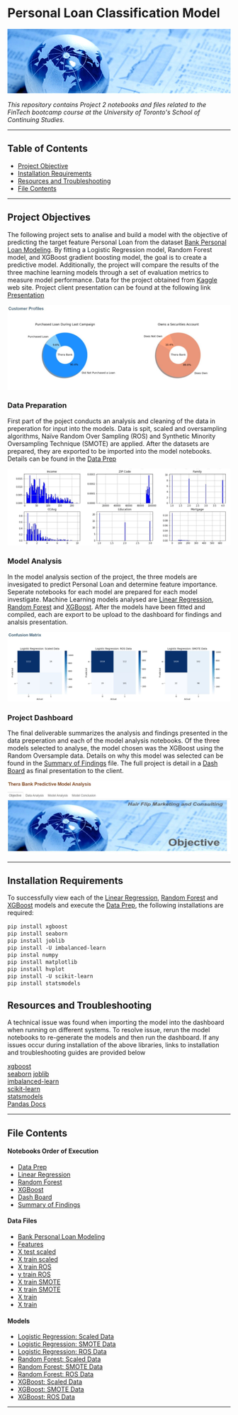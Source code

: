 # Personal Loan Classification Model

![intro_photo](images/finance-banner.jpg)

*This repository contains Project 2 notebooks and files related to the FinTech bootcamp course at the University of Toronto's School of Continuing Studies.*

---

## Table of Contents

- [Project Objective](#Project-Objectives)
- [Installation Requirements](#Installation-Requirements)
- [Resources and Troubleshooting](#Resources-Troubleshooting )
- [File Contents](#File-Contents)

---

## Project Objectives 

The following project sets to analise and build a model with the objective of predicting the target feature Personal Loan from the dataset [Bank Personal Loan Modeling](resources/Bank_Personal_Loan_Modelling.csv). By fitting a Logistic Regression model, Random Forest model, and XGBoost gradient boosting model, the goal is to create a predictive model. Additionally, the project will compare the results of the three machine learning models through a set of evaluation metrics to measure model performance. Data for the project obtained from [Kaggle](https://www.kaggle.com/com/itsmesunil/bank-loan-modelling) web site.  Project client presentation can be found at the following link [Presentation](https://docs.google.com/presentation/d/1N5HOKt-uyLLUkpeimOF0ZEk_Jug90DNzwXK89CogXWE/edit?usp=sharing)

![obj_readme.JPG](images/obj_readme.JPG)

### Data Preparation 

First part of the poject conducts an analysis and cleaning of the data in preperation for input into the models.  Data is spit, scaled and oversampling algorithms, Naïve Random Over Sampling (ROS) and Synthetic Minority Oversampling Technique (SMOTE) are applied. After the datasets are prepared, they are exported to be imported into the model notebooks.  Details can be found in the [Data Prep](data_prep.ipynb)

![data_readme.JPG](images/data_readme.JPG)

### Model Analysis 

In the model analysis section of the project, the three models are invesigated to predict Personal Loan and determine feature importance.  Seperate notebooks for each model are prepared for each model investigate.  Machine Learning models analysed are [Linear Regression](logistical_regression.ipynb), [Random Forest](random_forest.ipynb) and [XGBoost](xgboost.ipynb).  After the models have been fitted and compiled, each are export to be upload to the dashboard for findings and analsis presentation.

![model_readme.JPG](images/model_readme.JPG)

### Project Dashboard

The final deliverable summarizes the analysis and findings presented in the data preperation and each of the model analysis notebooks. Of the three models selected to analyse, the model chosen was the XGBoost using the Random Oversample data.  Details on why this model was selected can be found in the  [Summary of Findings](Summary_of_Findings.md) file.  The full project is detail in a [Dash Board](thera_bank_dashboard.ipynb) as final presentation to the client.



![dash_readme.JPG](images/dash_readme.JPG)

---

## Installation Requirements

To successfully view each of the  [Linear Regression](logistical_regression.ipynb), [Random Forest](random_forest.ipynb) and [XGBoost](xgboost.ipynb) models and execute the [Data Prep](data_prep.ipynb), the following installations are required: 

```
pip install xgboost
pip install seaborn
pip install joblib
pip install -U imbalanced-learn
pip instal numpy
pip install matplotlib
pip install hvplot
pip install -U scikit-learn
pip install statsmodels

```
## Resources and Troubleshooting

A technical issue was found when importing the model into the dashboard when running on different systems.  To resolve issue, rerun the model notebooks to re-generate the models and then run the dashboard.  If any issues occur during installation of the above libraries, links to installation and troubleshooting guides are provided below


[xgboost](https://xgboost.readthedocs.io/en/latest/build.html)    
[seaborn](https://seaborn.pydata.org/installing.html) 
[joblib](https://joblib.readthedocs.io/en/latest/installing.html)     
[imbalanced-learn](https://imbalanced-learn.readthedocs.io/en/stable/install.html)     
[scikit-learn](https://scikit-learn.org/stable/install.html)    
[statsmodels](https://www.statsmodels.org/stable/install.html)  
[Pandas Docs](https://pandas.pydata.org/pandas-docs/stable/getting_started/index.html)      

---

## File Contents

#### Notebooks Order of Execution

- [Data Prep](data_prep.ipynb)
- [Linear Regression](logistical_regression.ipynb)
- [Random Forest](random_forest.ipynb)
- [XGBoost](xgboost.ipynb)
- [Dash Board](thera_bank_dashboard.ipynb)  
- [Summary of Findings](Summary_of_Findings.md)

#### Data Files

- [Bank Personal Loan Modeling](resources/Bank_Personal_Loan_Modelling.csv)
- [Features](resources/features.csv)
- [X test scaled](resources/X_test_scaled.csv)
- [X train scaled](resources/X_train_scaled.csv)
- [X train ROS](resources/X_train_ros.csv)
- [y train ROS](resources/y_train_ros.csv)
- [X train SMOTE](resources/X_train_smote.csv)
- [X train SMOTE](resources/y_train_smote.csv)
- [X train](resources/X_train.csv)
- [X train](resources/y_train.csv)

#### Models
- [Logistic Regression: Scaled Data](models/log_scaled_model.joblib)
- [Logistic Regression: SMOTE Data](models/log_smote_model.joblib)
- [Logistic Regression: ROS Data](models/log_ros_model.joblib)
- [Random Forest: Scaled Data](models/rf_scaled_model.joblib)
- [Random Forest: SMOTE Data](models/rf_smote_model.joblib)
- [Random Forest: ROS Data](models/rf_ros_model.joblib)
- [XGBoost: Scaled Data](models/xgb_scaled_model.joblib)
- [XGBoost: SMOTE Data](models/xgb_smote_model.joblib)
- [XGBoost: ROS Data](models/xgb_ros_model.joblib)

---
